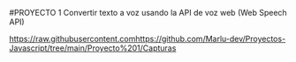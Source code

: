#PROYECTO 1
Convertir texto a voz usando la API de voz web (Web Speech API)

https://raw.githubusercontent.comhttps://github.com/Marlu-dev/Proyectos-Javascript/tree/main/Proyecto%201/Capturas